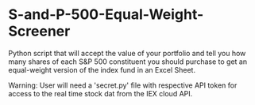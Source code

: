 # S-and-P-500-Equal-Weight-Screener
Python script that will accept the value of your portfolio and tell you how many shares of each S&P 500 constituent you should purchase to get an equal-weight version of the index fund in an Excel Sheet.

Warning: User will need a 'secret.py' file with respective API token for access to the real time stock dat from the IEX cloud API.
